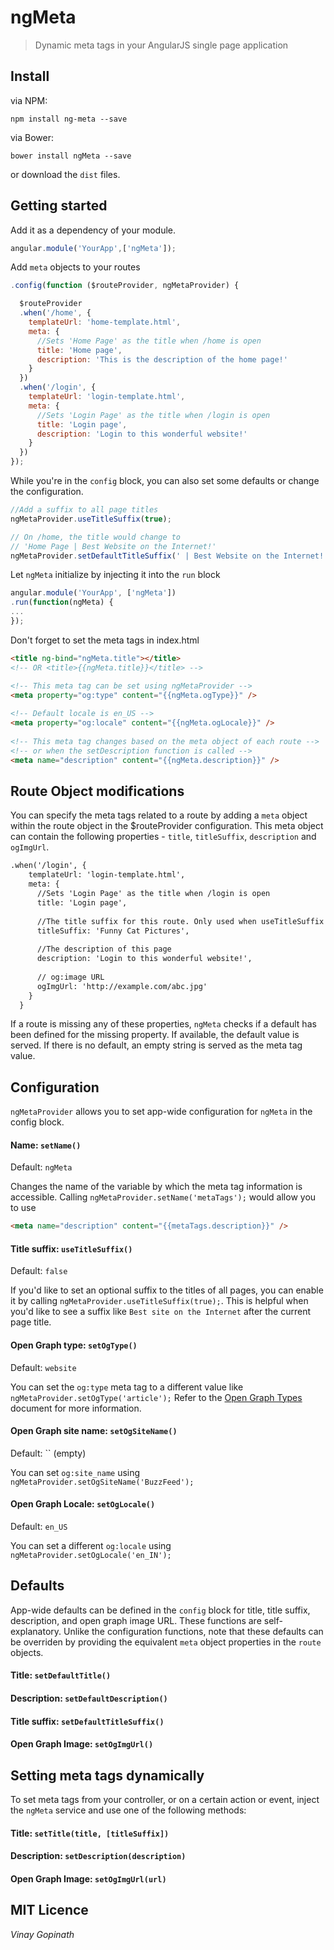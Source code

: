 # ngMeta

> Dynamic meta tags in your AngularJS single page application

## Install

via NPM:
```shell
npm install ng-meta --save
```

via Bower:
```shell
bower install ngMeta --save
```

or download the `dist` files.

## Getting started

Add it as a dependency of your module.

```js
angular.module('YourApp',['ngMeta']);
```

Add `meta` objects to your routes
```js
.config(function ($routeProvider, ngMetaProvider) {

  $routeProvider
  .when('/home', {
    templateUrl: 'home-template.html',
    meta: {
      //Sets 'Home Page' as the title when /home is open
      title: 'Home page', 
      description: 'This is the description of the home page!'
    }
  })
  .when('/login', {
    templateUrl: 'login-template.html',
    meta: {
      //Sets 'Login Page' as the title when /login is open
      title: 'Login page',
      description: 'Login to this wonderful website!'
    }
  })
});
```

While you're in the `config` block, you can also set some defaults
or change the configuration.
```js
//Add a suffix to all page titles
ngMetaProvider.useTitleSuffix(true);

// On /home, the title would change to 
// 'Home Page | Best Website on the Internet!'
ngMetaProvider.setDefaultTitleSuffix(' | Best Website on the Internet!');
```

Let `ngMeta` initialize by injecting it into the `run` block
```js
angular.module('YourApp', ['ngMeta'])
.run(function(ngMeta) {
...
});
```

Don't forget to set the meta tags in index.html
```html
<title ng-bind="ngMeta.title"></title>
<!-- OR <title>{{ngMeta.title}}</title> -->    

<!-- This meta tag can be set using ngMetaProvider -->
<meta property="og:type" content="{{ngMeta.ogType}}" />
    
<!-- Default locale is en_US -->
<meta property="og:locale" content="{{ngMeta.ogLocale}}" />
    
<!-- This meta tag changes based on the meta object of each route -->
<!-- or when the setDescription function is called -->
<meta name="description" content="{{ngMeta.description}}" />
```

## Route Object modifications

You can specify the meta tags related to a route by adding a `meta` object within the route object in the $routeProvider configuration. This meta object can contain the following properties - `title`, `titleSuffix`, `description` and `ogImgUrl`. 
```html
.when('/login', {
    templateUrl: 'login-template.html',
    meta: {
      //Sets 'Login Page' as the title when /login is open
      title: 'Login page',
      
      //The title suffix for this route. Only used when useTitleSuffix is enabled.
      titleSuffix: 'Funny Cat Pictures',
      
      //The description of this page
      description: 'Login to this wonderful website!',
      
      // og:image URL
      ogImgUrl: 'http://example.com/abc.jpg'
    }
  }
```

If a route is missing any of these properties, `ngMeta` checks if a default has been defined for the missing property. If available, the default value is served. If there is no default, an empty string is served as the meta tag value.

## Configuration

`ngMetaProvider` allows you to set app-wide configuration for `ngMeta` in the config block.

#### Name: `setName()`

Default: `ngMeta`

Changes the name of the variable by which the meta tag information is accessible.
Calling `ngMetaProvider.setName('metaTags');` would allow you to use 
```html
<meta name="description" content="{{metaTags.description}}" />
```

#### Title suffix: `useTitleSuffix()`

Default: `false`

If you'd like to set an optional suffix to the titles of all pages, you can enable it by calling `ngMetaProvider.useTitleSuffix(true);`. This is helpful when you'd like to see a suffix like `Best site on the Internet` after the current page title.

#### Open Graph type: `setOgType()`

Default: `website`

You can set the `og:type` meta tag to a different value like `ngMetaProvider.setOgType('article');` Refer to the [Open Graph Types](http://ogp.me/#types) document for more information.

#### Open Graph site name: `setOgSiteName()`

Default: `` (empty)

You can set `og:site_name` using `ngMetaProvider.setOgSiteName('BuzzFeed');`

#### Open Graph Locale: `setOgLocale()`

Default: `en_US`

You can set a different `og:locale` using `ngMetaProvider.setOgLocale('en_IN');`

## Defaults

App-wide defaults can be defined in the `config` block for title, title suffix, description, and open graph image URL. These functions are self-explanatory. Unlike the configuration functions, note that these defaults can be overriden by providing the equivalent `meta` object properties in the `route` objects. 

#### Title: `setDefaultTitle()`

#### Description: `setDefaultDescription()`

#### Title suffix: `setDefaultTitleSuffix()`

#### Open Graph Image: `setOgImgUrl()`

## Setting meta tags dynamically

To set meta tags from your controller, or on a certain action or event, inject the `ngMeta` service and use one of the following methods:

#### Title: `setTitle(title, [titleSuffix])`
#### Description: `setDescription(description)`
#### Open Graph Image: `setOgImgUrl(url)`

## MIT Licence
*Vinay Gopinath*